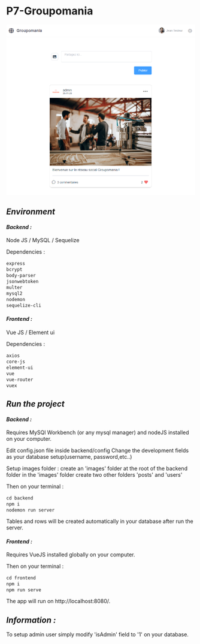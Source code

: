 # P7-Groupomania 

![](home-page.png)

## *Environment* 

#### *Backend :* 
Node JS / MySQL / Sequelize

Dependencies :

```
express
bcrypt
body-parser
jsonwebtoken
multer
mysql2
nodemon
sequelize-cli
```

#### *Frontend :* 
Vue JS / Element ui

Dependencies :

```
axios
core-js
element-ui
vue
vue-router
vuex
```

## *Run the project* 

#### *Backend :*

Requires MySQl Workbench (or any mysql manager) and nodeJS installed on your computer.

Edit config.json file inside backend/config
Change the development fields as your database setup(username, password,etc..)

Setup images folder :
create an 'images' folder at the root of the backend folder
in the 'images' folder create two other folders 'posts' and 'users'

Then on your terminal :

```
cd backend
npm i
nodemon run server
```

Tables and rows will be created automatically in your database after run the server.

#### *Frontend :*

Requires VueJS installed globally on your computer.

Then on your terminal :

```
cd frontend
npm i
npm run serve
```

The app will run on http://localhost:8080/.

## *Information :*

To setup admin user simply modify 'isAdmin' field to '1' on your database.